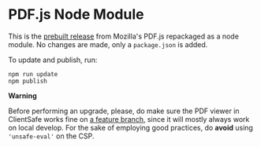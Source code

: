 # PDF.js Node Module

This is the [prebuilt release](https://mozilla.github.io/pdf.js/getting_started/#download) from Mozilla's PDF.js repackaged as a node module. No changes are made, only a `package.json` is added.

To update and publish, run:

```
npm run update
npm publish
```

**Warning**

Before performing an upgrade, please, do make sure the PDF viewer in ClientSafe works fine on [a feature branch](https://teams.microsoft.com/l/entity/com.microsoft.teamspace.tab.wiki/tab::ef0dee98-bc2a-4711-8120-64253f16c143?context=%7B%22subEntityId%22%3A%22%7B%5C%22pageId%5C%22%3A16%2C%5C%22origin%5C%22%3A2%7D%22%2C%22channelId%22%3A%2219%3Ae97e3b241c634e1d86657339001d0ab4%40thread.tacv2%22%7D&tenantId=44357375-229c-4283-8035-40cd91d7d7d4), since it will mostly always work on local develop. For the sake of employing good practices, do **avoid** using `'unsafe-eval'` on the CSP.

